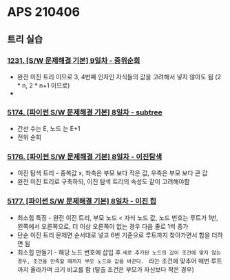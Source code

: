 # APS 210406



## 트리 실습



### 

### [1231. [S/W 문제해결 기본] 9일차 - 중위순회](https://swexpertacademy.com/main/solvingProblem/solvingProblem.do#collapseOne)

- 완전 이진 트리 이므로 3, 4번째 인자인 자식들의 값을 고려해서 넣지 않아도 됨 (2 * n, 2 * n+1 이므로)
- 





### [5174. [파이썬 S/W 문제해결 기본] 8일차 - subtree](https://swexpertacademy.com/main/solvingProblem/solvingProblem.do#collapseOne)

- 간선 수는 E, 노드 는 E+1
- 전위 순회



### [5176. [파이썬 S/W 문제해결 기본] 8일차 - 이진탐색  ](https://swexpertacademy.com/main/solvingProblem/solvingProblem.do#collapseOne)

- 이진 탐색 트리 - 중복값 x, 좌측은 부모 보다 작은 값, 우측은 부모 보다 큰 값
- 완전 이진 트리로 구축하되, 이진 탐색 트리의 속성도 같이 고려해야함



### [5177. [파이썬 S/W 문제해결 기본] 8일차 - 이진 힙](https://swexpertacademy.com/main/solvingProblem/solvingProblem.do#collapseOne)

- 최소힙 특징 - 완전 이진 트리, 부모 노드 < 자식 노드 값, 노드 번호는 루트가 1번, 왼쪽에서 오른쪽으로, 더 이상 오른쪽이 없는 경우 다음 줄로 1씩 증가
- 단순 이진 트리 문제면 순서대로 넣고 6번 기준으로 루트까지 찾아가면서 합을 더하면 됨
- 최소힙 만들기 - 해당 노드 번호에 삽입 후 `새로 추가된 노드의 값이 조건에 맞지 않는 경우, 조건을 만족할 때까지 부모 노드와 값을 바꾼다. ` 라는 조건에 맞추어 매번 루트 까지 올라가며 크기 비교를 함 (탈출 조건은 부모가 자신보다 작은 경우)

